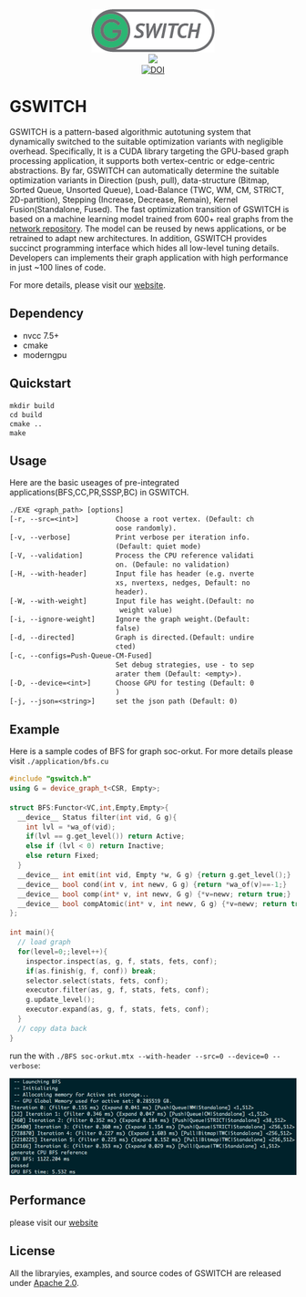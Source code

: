 <p align="center">
  <a href="https://github.com/jokopi/GSWITCH"><img src="./docs/assets/imgs/gswitch-icon.png"></a>
  <br>
  <a href="https://github.com/jokopi/GSWITCH/releases/tag/v0.1.1"><img src="https://img.shields.io/badge/gswitch-0.1-blue.svg"></a>
  <br>
  <a href="https://zenodo.org/badge/latestdoi/153717996"><img src="https://zenodo.org/badge/153717996.svg" alt="DOI"></a>
  <br>
</p>

# GSWITCH
GSWITCH is a pattern-based algorithmic autotuning system that dynamically switched to the suitable optimization variants with negligible overhead.
Specifically, It is a CUDA library targeting the GPU-based graph processing application, it supports both vertex-centric or edge-centric abstractions. 
By far, GSWITCH can automatically determine the suitable optimization variants in Direction (push, pull), data-structure (Bitmap, Sorted Queue, Unsorted Queue), Load-Balance (TWC, WM, CM, STRICT, 2D-partition), Stepping (Increase, Decrease, Remain), Kernel Fusion(Standalone, Fused).
The fast optimization transition of GSWITCH is based on a machine learning model trained from 600+ real graphs from the [network repository](http://networkrepository.com). 
The model can be reused by news applications, or be retrained to adapt new architectures.
In addition, GSWITCH provides succinct programming interface which hides all low-level tuning details. Developers can implements their graph application with high performance in just ~100 lines of code.

For more details, please visit our [website](https://jokopi.github.io/GSWITCH/).

## Dependency

 - nvcc 7.5+
 - cmake
 - moderngpu

## Quickstart

```shell
mkdir build
cd build
cmake ..
make
```

## Usage

Here are the basic useages of pre-integrated applications(BFS,CC,PR,SSSP,BC) in GSWITCH.

```shell
./EXE <graph_path> [options]
[-r, --src=<int>]         Choose a root vertex. (Default: ch
                          oose randomly).
[-v, --verbose]           Print verbose per iteration info. 
                          (Default: quiet mode)
[-V, --validation]        Process the CPU reference validati
                          on. (Defaule: no validation)
[-H, --with-header]       Input file has header (e.g. nverte
                          xs, nvertexs, nedges, Default: no 
                          header).
[-W, --with-weight]       Input file has weight.(Default: no
                           weight value)
[-i, --ignore-weight]     Ignore the graph weight.(Default: 
                          false)
[-d, --directed]          Graph is directed.(Default: undire
                          cted)
[-c, --configs=Push-Queue-CM-Fused]
                          Set debug strategies, use - to sep
                          arater them (Default: <empty>).
[-D, --device=<int>]      Choose GPU for testing (Default: 0
                          )
[-j, --json=<string>]     set the json path (Default: 0)
```

## Example

Here is a sample codes of BFS for graph soc-orkut. For more details please visit `./application/bfs.cu`

```c++
#include "gswitch.h"
using G = device_graph_t<CSR, Empty>;

struct BFS:Functor<VC,int,Empty,Empty>{
  __device__ Status filter(int vid, G g){
    int lvl = *wa_of(vid);
    if(lvl == g.get_level()) return Active;
    else if (lvl < 0) return Inactive;
    else return Fixed;
  }
  __device__ int emit(int vid, Empty *w, G g) {return g.get_level();}
  __device__ bool cond(int v, int newv, G g) {return *wa_of(v)==-1;}
  __device__ bool comp(int* v, int newv, G g) {*v=newv; return true;}
  __device__ bool compAtomic(int* v, int newv, G g) {*v=newv; return true;}
};

int main(){
  // load graph
  for(level=0;;level++){
    inspector.inspect(as, g, f, stats, fets, conf);
    if(as.finish(g, f, conf)) break;
    selector.select(stats, fets, conf);
    executor.filter(as, g, f, stats, fets, conf);
    g.update_level();
    executor.expand(as, g, f, stats, fets, conf);
  }
  // copy data back
}
```
run the with `./BFS soc-orkut.mtx --with-header --src=0 --device=0 --verbose`:

![run-bfs](./docs/assets/imgs/run-bfs-orkut-example.png)


## Performance
please visit our [website](https://jokopi.github.io/GSWITCH/)

## License
All the libraryies, examples, and source codes of GSWITCH are released under [Apache 2.0](http://www.apache.org/licenses/LICENSE-2.0).
